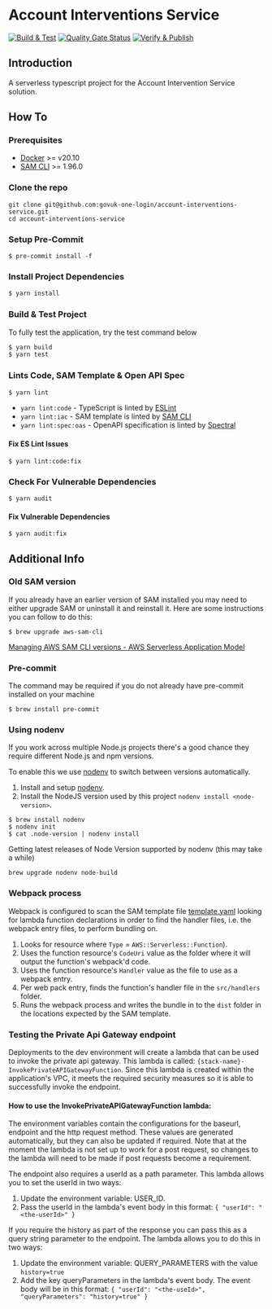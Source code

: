 # Account Interventions Service
[![Build & Test](https://github.com/govuk-one-login/account-interventions-service/actions/workflows/acceptance-checks.yaml/badge.svg)](https://github.com/govuk-one-login/account-interventions-service/actions/workflows/acceptance-checks.yaml)
[![Quality Gate Status](https://sonarcloud.io/api/project_badges/measure?project=govuk-one-login_account-interventions-service&metric=alert_status)](https://sonarcloud.io/summary/new_code?id=govuk-one-login_account-interventions-service)
[![Verify & Publish](https://github.com/govuk-one-login/account-interventions-service/actions/workflows/merge-main-to-main.yaml/badge.svg)](https://github.com/govuk-one-login/account-interventions-service/actions/workflows/merge-main-to-main.yaml)

## Introduction
A serverless typescript project for the Account Intervention Service solution.

## How To
### Prerequisites
- [Docker](https://docs.docker.com/engine/install/) >= v20.10
- [SAM CLI](https://docs.aws.amazon.com/serverless-application-model/latest/developerguide/install-sam-cli.html#install-sam-cli-instructions) >= 1.96.0

### Clone the repo
```shell
git clone git@github.com:govuk-one-login/account-interventions-service.git
cd account-interventions-service
```

### Setup Pre-Commit
```shell
$ pre-commit install -f
```

### Install Project Dependencies
``` bash
$ yarn install
```

### Build & Test Project
To fully test the application, try the test command below
``` bash
$ yarn build
$ yarn test
```

### Lints Code, SAM Template & Open API Spec
``` bash
$ yarn lint
```
- `yarn lint:code` - TypeScript is linted by [ESLint](.eslintrc.js)
- `yarn lint:iac` - SAM template is linted by [SAM CLI](https://docs.aws.amazon.com/serverless-application-model/latest/developerguide/validate-cfn-lint.html)
- `yarn lint:spec:oas` - OpenAPI specification is linted by [Spectral](https://docs.aws.amazon.com/serverless-application-model/latest/developerguide/validate-cfn-lint.html)

#### Fix ES Lint Issues
```shell
$ yarn lint:code:fix
```

### Check For Vulnerable Dependencies
```shell
$ yarn audit
```
#### Fix Vulnerable Dependencies
```shell
$ yarn audit:fix
```

## Additional Info


### Old SAM version
If you already have an earlier version of SAM installed you may need to either upgrade SAM or uninstall it
and reinstall it.
Here are some instructions you can follow to do this:
```shell
$ brew upgrade aws-sam-cli
```
[Managing AWS SAM CLI versions - AWS Serverless Application Model](https://docs.aws.amazon.com/serverless-application-model/latest/developerguide/manage-sam-cli-versions.html)

### Pre-commit

The command may be required if you do not already have pre-commit installed on your machine
```shell
$ brew install pre-commit
```

### Using nodenv
If you work across multiple Node.js projects there's a good chance they require different Node.js and npm versions.

To enable this we use [nodenv](https://github.com/nodenv/nodenv#readme) to switch between versions automatically.

1. Install and setup [nodenv](https://github.com/nodenv/nodenv#installation).
2. Install the NodeJS version used by this project `nodenv install <node-version>`.

```shell
$ brew install nodenv
$ nodenv init
$ cat .node-version | nodenv install
```

Getting latest releases of Node Version supported by nodenv (this may take a while)
```shell
brew upgrade nodenv node-build
```

### Webpack process
Webpack is configured to scan the SAM template file [template.yaml](./src/infra/main/template.yaml) looking for lambda function
declarations in order to find the handler files, i.e. the webpack entry files, to perform bundling on.

1. Looks for resource where `Type` = `AWS::Serverless::Function`).
2. Uses the function resource's `CodeUri` value as the folder where it will output the function's webpack'd code.
3. Uses the function resource's `Handler` value as the file to use as a webpack entry.
4. Per web pack entry, finds the function's handler file in the `src/handlers` folder.
5. Runs the webpack process and writes the bundle in to the `dist` folder in the locations expected by the SAM template.

### Testing the Private Api Gateway endpoint
Deployments to the dev environment will create a lambda that can be used to invoke the private api gateway. This lambda is called: `{stack-name}-InvokePrivateAPIGatewayFunction`. Since this lambda is created within the application's VPC, it meets the required security measures so it is able to successfully invoke the endpoint.

#### How to use the InvokePrivateAPIGatewayFunction lambda:
The environment variables contain the configurations for the baseurl, endpoint and the http request method. These values are generated automatically, but they can also be updated if required. Note that at the moment the lambda is not set up to work for a post request, so changes to the lambda will need to be made if post requests become a requirement.

The endpoint also requires a userId as a path parameter. This lambda allows you to set the userId in two ways:
1. Update the environment variable: USER_ID.
2. Pass the userId in the lambda's event body in this format: `{ "userId": "<the-userId>" }`

If you require the history as part of the response you can pass this as a query string parameter to the endpoint. The lambda allows you to do this in two ways:
1. Update the environment variable: QUERY_PARAMETERS with the value `history=true`
2. Add the key queryParameters in the lambda's event body. The event body will be in this format: `{ "userId": "<the-useId>", "queryParameters": "history=true" }`